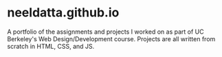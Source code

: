# neeldatta.github.io
A portfolio of the assignments and projects I worked on as part of UC Berkeley's Web Design/Development course. Projects are all written from scratch in HTML, CSS, and JS.
